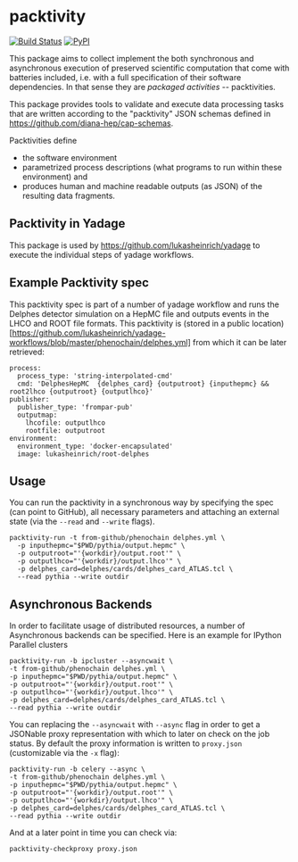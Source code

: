 # packtivity

[![Build Status](https://travis-ci.org/diana-hep/packtivity.svg?branch=master)](https://travis-ci.org/diana-hep/packtivity)
[![PyPI](https://img.shields.io/pypi/v/packtivity.svg)](https://pypi.python.org/pypi/packtivity)

This package aims to collect implement the both synchronous and asynchronous execution of preserved scientific computation that come with batteries included, i.e. with a full specification of their software dependencies. In that sense they are *packaged activities* -- packtivities.

This package provides tools to validate and execute data processing tasks that are written according to the "packtivity" JSON schemas defined in https://github.com/diana-hep/cap-schemas.

Packtivities define

* the software environment
* parametrized process descriptions (what programs to run within these environment) and
* produces human and machine readable outputs (as JSON) of the resulting data fragments.

## Packtivity in Yadage

This package is used by https://github.com/lukasheinrich/yadage to execute the individual steps of yadage workflows.

## Example Packtivity spec

This packtivity spec is part of a number of yadage workflow and runs the Delphes detector simulation on a HepMC file and outputs events in the LHCO and ROOT file formats. This packtivity is (stored in a public location)[https://github.com/lukasheinrich/yadage-workflows/blob/master/phenochain/delphes.yml] from which it can be later retrieved:

    process:
      process_type: 'string-interpolated-cmd'
      cmd: 'DelphesHepMC  {delphes_card} {outputroot} {inputhepmc} && root2lhco {outputroot} {outputlhco}'
    publisher:
      publisher_type: 'frompar-pub'
      outputmap:
        lhcofile: outputlhco
        rootfile: outputroot
    environment:
      environment_type: 'docker-encapsulated'
      image: lukasheinrich/root-delphes

## Usage

You can run the packtivity in a synchronous way by specifying the spec (can point to GitHub),  all necessary parameters and attaching an external state (via the `--read` and `--write` flags).

    packtivity-run -t from-github/phenochain delphes.yml \
      -p inputhepmc="$PWD/pythia/output.hepmc" \
      -p outputroot="'{workdir}/output.root'" \
      -p outputlhco="'{workdir}/output.lhco'" \
      -p delphes_card=delphes/cards/delphes_card_ATLAS.tcl \
      --read pythia --write outdir

## Asynchronous Backends

In order to facilitate usage of distributed resources, a number of Asynchronous
backends can be specified. Here is an example for IPython Parallel clusters

    packtivity-run -b ipcluster --asyncwait \
    -t from-github/phenochain delphes.yml \
    -p inputhepmc="$PWD/pythia/output.hepmc" \
    -p outputroot="'{workdir}/output.root'" \
    -p outputlhco="'{workdir}/output.lhco'" \
    -p delphes_card=delphes/cards/delphes_card_ATLAS.tcl \
    --read pythia --write outdir

You can replacing the `--asyncwait` with `--async` flag in order to get a JSONable proxy representation with which to later on check on the job status. By default the proxy information is written to `proxy.json` (customizable via the `-x` flag):

    packtivity-run -b celery --async \
    -t from-github/phenochain delphes.yml \
    -p inputhepmc="$PWD/pythia/output.hepmc" \
    -p outputroot="'{workdir}/output.root'" \
    -p outputlhco="'{workdir}/output.lhco'" \
    -p delphes_card=delphes/cards/delphes_card_ATLAS.tcl \
    --read pythia --write outdir

And at a later point in time you can check via:

    packtivity-checkproxy proxy.json
